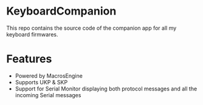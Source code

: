 # KeyboardCompanion
This repo contains the source code of the companion app for all my keyboard firmwares.
# Features
* Powered by MacrosEngine
* Supports UKP & SKP
* Support for Serial Monitor displaying both protocol messages and all the incoming Serial messages 
